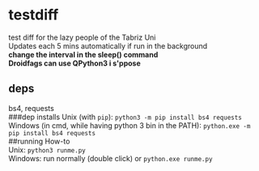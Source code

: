 # testdiff
test diff for the lazy people of the Tabriz Uni  
Updates each 5 mins automatically if run in the background  
__change the interval in the sleep() command__  
**Droidfags can use QPython3 i s'ppose**
## deps
bs4, requests  
###dep installs
Unix (with `pip`): `python3 -m pip install bs4 requests`  
Windows (in cmd, while having python 3 bin in the PATH): `python.exe -m pip install bs4 requests`  
##running How-to  
Unix: `python3 runme.py`  
Windows: run normally (double click) or `python.exe runme.py`  
